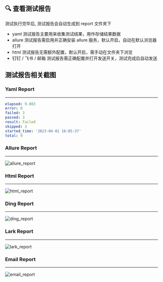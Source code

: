 ## 🔍 查看测试报告

测试执行完毕后, 测试报告会自动生成到 report 文件夹下

- yaml 测试报告主要用来收集测试结果，用作存储结果数据
- allure 测试报告需启用并正确安装 allure 服务，默认开启，自动在默认浏览器打开
- html 测试报告无需额外配置，默认开启，需手动在文件夹下浏览
- 钉钉 / 飞书 / 邮箱 测试报告需正确配置并打开发送开关，测试完成后自动发送

## 测试报告相关截图

### Yaml Report
---
```yaml
elapsed: 9.003
error: 0
failed: 3
passed: 3
result: Failed
skipped: 3
started_time: '2023-04-01 16:05:37'
total: 9
```

### Allure Report
---
<img :src="$withBase('/assets/img/allure_report.jpg')" alt="allure_report">

### Html Report
---
<img :src="$withBase('/assets/img/html_report.jpg')" alt="html_report">

### Ding Report
---
<img :src="$withBase('/assets/img/ding_report.jpg')" alt="ding_report">

### Lark Report
---
<img :src="$withBase('/assets/img/lark_report.jpg')" alt="lark_report">

### Email Report
---
<img :src="$withBase('/assets/img/email_report.jpg')" alt="email_report">
